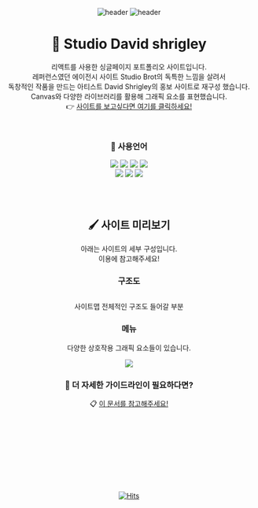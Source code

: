 
<div align=center>

![header](https://capsule-render.vercel.app/api?type=waving&color=gradient&height=200&section=header&text=Studio%20app&fontColor=fff&fontSize=70&fontAlign=75&fontAlignY=40)
![header](https://capsule-render.vercel.app/api?type=waving&color=0:F8B195,50:F67280,100:C06C84&height=200&section=header&text=Studio%20app&fontColor=fff&fontSize=70&fontAlign=75&fontAlignY=40)


# 🎨 Studio David shrigley

리액트를 사용한 싱글페이지 포트폴리오 사이트입니다.<br>
레퍼런스였던 에이전시 사이트 Studio Brot의 독특한 느낌을 살려서<br>
독창적인 작품을 만드는 아티스트 David Shrigley의 홍보 사이트로 재구성 했습니다.<br>
Canvas와 다양한 라이브러리를 활용해 그래픽 요소를 표현했습니다.<br>
👉 <a href="https://bbbgoat.github.io/Studio-app/">사이트를 보고싶다면 여기를 클릭하세요!</a>

<br>

### 📇 사용언어

<img src="https://img.shields.io/badge/React-61DAFB?style=flat&logo=React&logoColor=white"/> <img src="https://img.shields.io/badge/html5-E34F26?style=flat&logo=html5&logoColor=white"/> <img src="https://img.shields.io/badge/css3-1572B6?style=flat&logo=css3&logoColor=white"/> <img src="https://img.shields.io/badge/javascript-F7DF1E?style=flat&logo=javascript&logoColor=white"/> 
<br>
<img src="https://img.shields.io/badge/jquery-0769AD?style=flat&logo=jquery&logoColor=white"/> <img src="https://img.shields.io/badge/three.js-000000?style=flat&logo=three.js&logoColor=white"/> <img src="https://img.shields.io/badge/node.js-339933?style=flat&logo=node.js&logoColor=white"/>

<br>
<br>



## 🖌 사이트 미리보기

아래는 사이트의 세부 구성입니다.<br>
이용에 참고해주세요!


### 구조도

<img src="" />

사이트맵 전체적인 구조도 들어갈 부분 <br>


### 메뉴

다양한 상호작용 그래픽 요소들이 있습니다.

<img src="https://github.com/BbbGoat/Studio-app/issues/1#issue-1800222663" />

<br>

### 📎 더 자세한 가이드라인이 필요하다면?

📋 <a href="https://bbbgoat.github.io/FED-PJ-WBS-SAEM/03.SPA%ED%94%84%EB%A1%9C%EC%A0%9D%ED%8A%B8/04.%EA%B0%80%EC%9D%B4%EB%93%9C%EB%AC%B8%EC%84%9C/230629_%EC%9A%B0%EC%83%88%EB%AF%B8_3rdPJ_%EB%B0%9C%ED%91%9C%EC%9E%90%EB%A3%8C.pdf">이 문서를 참고해주세요!</a>







<br><br><br><br><br><br><br><br>

[![Hits](https://hits.seeyoufarm.com/api/count/incr/badge.svg?url=https%3A%2F%2Fbbbgoat.github.io%2FStudio-app%2F&count_bg=%23000000&title_bg=%23FFABAB&icon=github.svg&icon_color=%23F3F3F3&title=Studio+D.SHRIG&edge_flat=false)](https://hits.seeyoufarm.com)


</div>
